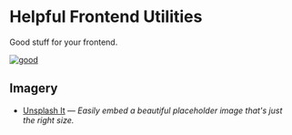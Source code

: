 # Helpful Frontend Utilities
Good stuff for your frontend.

[![good](http://builtbygood.co/img/logo.png)](http://builtbygood.co)


## Imagery

* [Unsplash It](https://unsplash.it/) — _Easily embed a beautiful placeholder image that's just the right size._